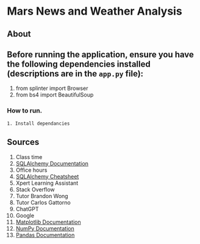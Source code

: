 # Mars News and Weather Analysis

## About


## Before running the application, ensure you have the following dependencies installed (descriptions are in the `app.py` file):
  1. from splinter import Browser
  2. from bs4 import BeautifulSoup

    

### How to run.
    1. Install dependancies



## Sources
1. Class time
2. [SQLAlchemy Documentation](https://www.sqlalchemy.org/)
3. Office hours
4. [SQLAlchemy Cheatsheet](https://michaelcurrin.github.io/dev-cheatsheets/cheatsheets/python/libraries/database/sqlalchemy.html)
5. Xpert Learning Assistant
6. Stack Overflow
7. Tutor Brandon Wong
8. Tutor Carlos Gattorno
9. ChatGPT
10. Google
11. [Matplotlib Documentation](https://matplotlib.org/stable/index.html)
12. [NumPy Documentation](https://numpy.org/doc/)
13. [Pandas Documentation](https://pandas.pydata.org/docs/)
